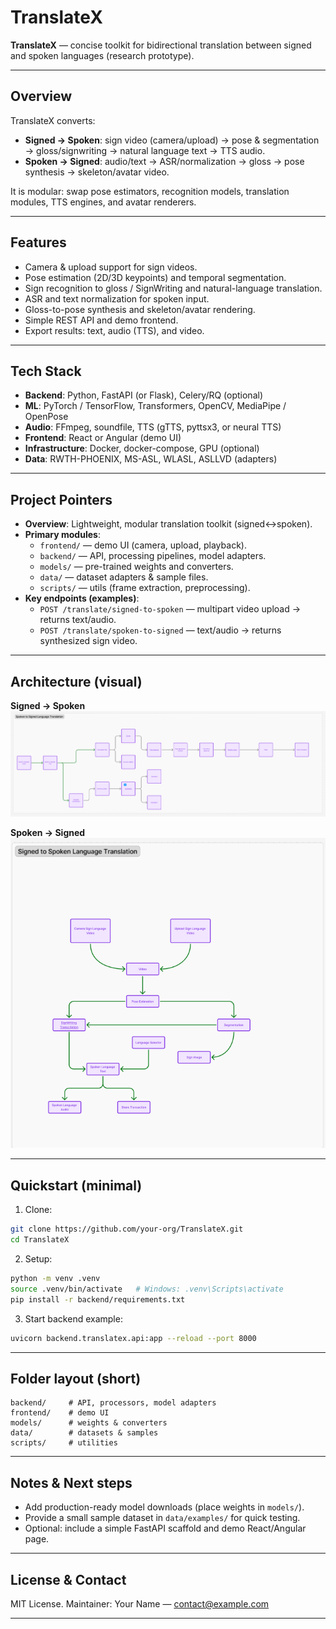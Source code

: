 # TranslateX

**TranslateX** — concise toolkit for bidirectional translation between signed and spoken languages (research prototype).

---

## Overview
TranslateX converts:
- **Signed → Spoken**: sign video (camera/upload) → pose & segmentation → gloss/signwriting → natural language text → TTS audio.  
- **Spoken → Signed**: audio/text → ASR/normalization → gloss → pose synthesis → skeleton/avatar video.

It is modular: swap pose estimators, recognition models, translation modules, TTS engines, and avatar renderers.

---

## Features
- Camera & upload support for sign videos.
- Pose estimation (2D/3D keypoints) and temporal segmentation.
- Sign recognition to gloss / SignWriting and natural-language translation.
- ASR and text normalization for spoken input.
- Gloss-to-pose synthesis and skeleton/avatar rendering.
- Simple REST API and demo frontend.
- Export results: text, audio (TTS), and video.

---

## Tech Stack
- **Backend**: Python, FastAPI (or Flask), Celery/RQ (optional)
- **ML**: PyTorch / TensorFlow, Transformers, OpenCV, MediaPipe / OpenPose
- **Audio**: FFmpeg, soundfile, TTS (gTTS, pyttsx3, or neural TTS)
- **Frontend**: React or Angular (demo UI)
- **Infrastructure**: Docker, docker-compose, GPU (optional)
- **Data**: RWTH-PHOENIX, MS-ASL, WLASL, ASLLVD (adapters)

---

## Project Pointers
- **Overview**: Lightweight, modular translation toolkit (signed↔spoken).
- **Primary modules**:
  - `frontend/` — demo UI (camera, upload, playback).
  - `backend/` — API, processing pipelines, model adapters.
  - `models/` — pre-trained weights and converters.
  - `data/` — dataset adapters & sample files.
  - `scripts/` — utils (frame extraction, preprocessing).
- **Key endpoints (examples)**:
  - `POST /translate/signed-to-spoken` — multipart video upload → returns text/audio.
  - `POST /translate/spoken-to-signed` — text/audio → returns synthesized sign video.

---

## Architecture (visual)
**Signed → Spoken**  
![Signed to Spoken Flow](./text-signlang.png)

**Spoken → Signed**  
![Spoken to Signed Flow](./signlang-text.png)

---

## Quickstart (minimal)
1. Clone:
```bash
git clone https://github.com/your-org/TranslateX.git
cd TranslateX
```
2. Setup:
```bash
python -m venv .venv
source .venv/bin/activate   # Windows: .venv\Scripts\activate
pip install -r backend/requirements.txt
```
3. Start backend example:
```bash
uvicorn backend.translatex.api:app --reload --port 8000
```

---

## Folder layout (short)
```
backend/     # API, processors, model adapters
frontend/    # demo UI
models/      # weights & converters
data/        # datasets & samples
scripts/     # utilities
```

---

## Notes & Next steps
- Add production-ready model downloads (place weights in `models/`).
- Provide a small sample dataset in `data/examples/` for quick testing.
- Optional: include a simple FastAPI scaffold and demo React/Angular page.

---

## License & Contact
MIT License. Maintainer: Your Name — contact@example.com

--- 

